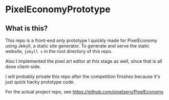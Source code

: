 # PixelEconomyPrototype

## What is this?
This repo is a front-end only prototype I quickly made for PixelEconomy using Jekyll, a static site generator.
To generate and serve the static website, `jekyll s` in the root directory of this repo.

Also I implemented the pixel art editor at this stage as well, since that is all done client-side.

I will probably private this repo after the competition finishes because it's just quick hacky prototype code.

For the actual project repo, see https://github.com/pixelzery/PixelEconomy
